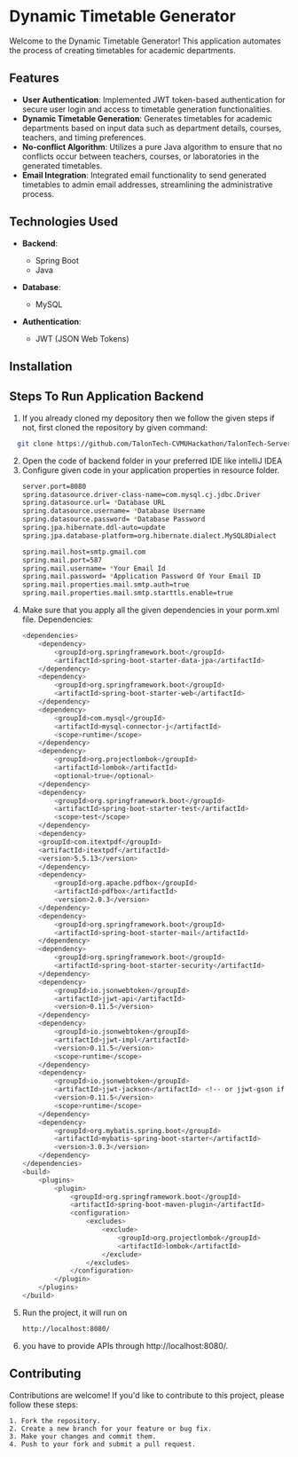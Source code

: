 # Dynamic Timetable Generator

Welcome to the Dynamic Timetable Generator! This application automates the process of creating timetables for academic departments.

## Features

- **User Authentication**: Implemented JWT token-based authentication for secure user login and access to timetable generation functionalities.
- **Dynamic Timetable Generation**: Generates timetables for academic departments based on input data such as department details, courses, teachers, and timing preferences.
- **No-conflict Algorithm**: Utilizes a pure Java algorithm to ensure that no conflicts occur between teachers, courses, or laboratories in the generated timetables.
- **Email Integration**: Integrated email functionality to send generated timetables to admin email addresses, streamlining the administrative process.

## Technologies Used

- **Backend**:
  - Spring Boot
  - Java

- **Database**:
  - MySQL

- **Authentication**:
  - JWT (JSON Web Tokens)

## Installation

## Steps To Run Application Backend

1. If you already cloned my depository then we follow the given steps if not, first cloned the repository by given command:
 ```bash
   git clone https://github.com/TalonTech-CVMUHackathon/TalonTech-ServerSide.git
   ```
2. Open the code of backend folder in your preferred IDE like intelliJ IDEA
3. Configure given code in your application properties in resource folder.
    ```bash
    server.port=8080
    spring.datasource.driver-class-name=com.mysql.cj.jdbc.Driver
    spring.datasource.url= *Database URL
    spring.datasource.username= *Database Username
    spring.datasource.password= *Database Password
    spring.jpa.hibernate.ddl-auto=update
    spring.jpa.database-platform=org.hibernate.dialect.MySQL8Dialect

    spring.mail.host=smtp.gmail.com
    spring.mail.port=587
    spring.mail.username= *Your Email Id
    spring.mail.password= *Application Password Of Your Email ID
    spring.mail.properties.mail.smtp.auth=true
    spring.mail.properties.mail.smtp.starttls.enable=true
    ```
4. Make sure that you apply all the given dependencies in your porm.xml file.
    Dependencies:
    ```bash
   <dependencies>
		<dependency>
			<groupId>org.springframework.boot</groupId>
			<artifactId>spring-boot-starter-data-jpa</artifactId>
		</dependency>
		<dependency>
			<groupId>org.springframework.boot</groupId>
			<artifactId>spring-boot-starter-web</artifactId>
		</dependency>
		<dependency>
			<groupId>com.mysql</groupId>
			<artifactId>mysql-connector-j</artifactId>
			<scope>runtime</scope>
		</dependency>
		<dependency>
			<groupId>org.projectlombok</groupId>
			<artifactId>lombok</artifactId>
			<optional>true</optional>
		</dependency>
		<dependency>
			<groupId>org.springframework.boot</groupId>
			<artifactId>spring-boot-starter-test</artifactId>
			<scope>test</scope>
		</dependency>
		<dependency>
		<groupId>com.itextpdf</groupId>
		<artifactId>itextpdf</artifactId>
		<version>5.5.13</version> 
		</dependency>
		<dependency>
			<groupId>org.apache.pdfbox</groupId>
			<artifactId>pdfbox</artifactId>
			<version>2.0.3</version>
		</dependency>
		<dependency>
			<groupId>org.springframework.boot</groupId>
			<artifactId>spring-boot-starter-mail</artifactId>
		</dependency>
		<dependency>
			<groupId>org.springframework.boot</groupId>
			<artifactId>spring-boot-starter-security</artifactId>
		</dependency>
		<dependency>
			<groupId>io.jsonwebtoken</groupId>
			<artifactId>jjwt-api</artifactId>
			<version>0.11.5</version>
		</dependency>
		<dependency>
			<groupId>io.jsonwebtoken</groupId>
			<artifactId>jjwt-impl</artifactId>
			<version>0.11.5</version>
			<scope>runtime</scope>
		</dependency>
		<dependency>
			<groupId>io.jsonwebtoken</groupId>
			<artifactId>jjwt-jackson</artifactId> <!-- or jjwt-gson if Gson is preferred -->
			<version>0.11.5</version>
			<scope>runtime</scope>
		</dependency>
		<dependency>
			<groupId>org.mybatis.spring.boot</groupId>
			<artifactId>mybatis-spring-boot-starter</artifactId>
			<version>3.0.3</version>
		</dependency>
	</dependencies>
	<build>
		<plugins>
			<plugin>
				<groupId>org.springframework.boot</groupId>
				<artifactId>spring-boot-maven-plugin</artifactId>
				<configuration>
					<excludes>
						<exclude>
							<groupId>org.projectlombok</groupId>
							<artifactId>lombok</artifactId>
						</exclude>
					</excludes>
				</configuration>
			</plugin>
		</plugins>
	</build>
    ```
5. Run the project, it will run on 
    ```bash
    http://localhost:8080/
    ```
6. you have to provide APIs through http://localhost:8080/.
## Contributing
Contributions are welcome! If you'd like to contribute to this project, please follow these steps:

    1. Fork the repository.
    2. Create a new branch for your feature or bug fix.
    3. Make your changes and commit them.
    4. Push to your fork and submit a pull request.

